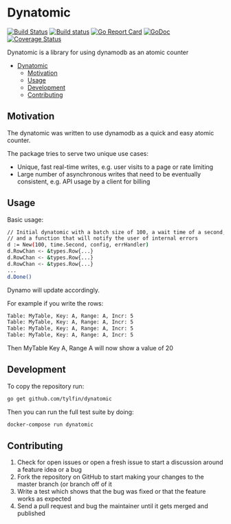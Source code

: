 # Dynatomic

[![Build Status](https://travis-ci.org/tylfin/dynatomic.svg?branch=master)](https://travis-ci.org/tylfin/dynatomic)
[![Build status](https://ci.appveyor.com/api/projects/status/g58owqmdpumqsmxq/branch/master?svg=true&passingText=Windows%20-%20OK)](https://ci.appveyor.com/project/tylfin/dynatomic/branch/master)
[![Go Report Card](https://goreportcard.com/badge/github.com/tylfin/dynatomic)](https://goreportcard.com/report/github.com/tylfin/dynatomic)
[![GoDoc](https://godoc.org/github.com/tylfin/dynatomic/pkg/dynatomic?status.svg)](https://godoc.org/github.com/tylfin/dynatomic/pkg/dynatomic)
[![Coverage Status](https://coveralls.io/repos/github/tylfin/dynatomic/badge.svg)](https://coveralls.io/github/tylfin/dynatomic)

Dynatomic is a library for using dynamodb as an atomic counter

- [Dynatomic](#dynatomic)
  - [Motivation](#motivation)
  - [Usage](#usage)
  - [Development](#development)
  - [Contributing](#contributing)

## Motivation

The dynatomic was written to use dynamodb as a quick and easy atomic counter.

The package tries to serve two unique use cases:

- Unique, fast real-time writes, e.g. user visits to a page or rate limiting
- Large number of asynchronous writes that need to be eventually consistent, e.g. API usage by a client for billing

## Usage

Basic usage:

```bash
// Initial dynatomic with a batch size of 100, a wait time of a second, your AWS config
// and a function that will notify the user of internal errors
d := New(100, time.Second, config, errHandler)
d.RowChan <- &types.Row{...}
d.RowChan <- &types.Row{...}
d.RowChan <- &types.Row{...}
...
d.Done()
```

Dynamo will update accordingly.

For example if you write the rows:

```bash
Table: MyTable, Key: A, Range: A, Incr: 5
Table: MyTable, Key: A, Range: A, Incr: 5
Table: MyTable, Key: A, Range: A, Incr: 5
Table: MyTable, Key: A, Range: A, Incr: 5
```

Then MyTable Key A, Range A will now show a value of 20

## Development

To copy the repository run:

```bash
go get github.com/tylfin/dynatomic
```

Then you can run the full test suite by doing:

```bash
docker-compose run dynatomic
```

## Contributing

1. Check for open issues or open a fresh issue to start a discussion around a feature idea or a bug
2. Fork the repository on GitHub to start making your changes to the master branch (or branch off of it
3. Write a test which shows that the bug was fixed or that the feature works as expected
4. Send a pull request and bug the maintainer until it gets merged and published
